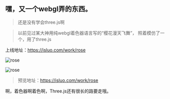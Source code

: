 ## 嘿，又一个webgl弄的东西。

>还是没有学会three.js啊

>以前见过某大神用纯webgl着色器语言写的“樱花漫天飞舞”，
>照着模仿了一个，用了three.js

上线地址：<a href="https://isluo.com/work/rose/index.html" target="_blank">https://isluo.com/work/rose</a>

![rose](https://isluo.com/files/work/rose1.jpg)

![rose](https://isluo.com/files/work/rose2.jpg)

>预览地址：<a href="https://isluo.com/work/rose/index.html" target="_blank">https://isluo.com/work/rose</a>

啊，着色器啊着色啊，Three.js还有很长的路要走哦。